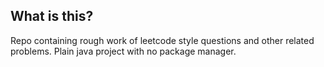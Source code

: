 ## What is this?

Repo containing rough work of leetcode style questions and other related problems.
Plain java project with no package manager. 